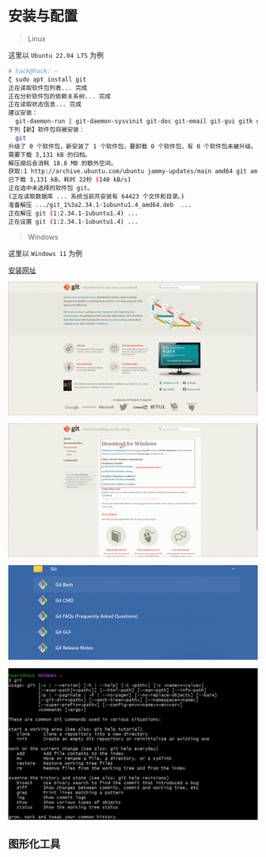 # 安装与配置

> Linux

这里以 `Ubuntu 22.04 LTS` 为例

```bash
# hack@hack: ~                                                                                                                        (23:22:18)
ζ sudo apt install git
正在读取软件包列表... 完成
正在分析软件包的依赖关系树... 完成
正在读取状态信息... 完成
建议安装：
  git-daemon-run | git-daemon-sysvinit git-doc git-email git-gui gitk gitweb git-cvs git-mediawiki git-svn
下列【新】软件包将被安装：
  git
升级了 0 个软件包，新安装了 1 个软件包，要卸载 0 个软件包，有 0 个软件包未被升级。
需要下载 3,131 kB 的归档。
解压缩后会消耗 18.8 MB 的额外空间。
获取:1 http://archive.ubuntu.com/ubuntu jammy-updates/main amd64 git amd64 1:2.34.1-1ubuntu1.4 [3,131 kB]
已下载 3,131 kB，耗时 22秒 (140 kB/s)
正在选中未选择的软件包 git。
(正在读取数据库 ... 系统当前共安装有 64423 个文件和目录。)
准备解压 .../git_1%3a2.34.1-1ubuntu1.4_amd64.deb  ...
正在解压 git (1:2.34.1-1ubuntu1.4) ...
正在设置 git (1:2.34.1-1ubuntu1.4) ...
```

> Windows

这里以 `Windows 11` 为例

[安装网址](https://git-scm.com/)

![123](./img/Snipaste_2022-07-18_23-30-01.png)

![123](./img/Snipaste_2022-07-18_23-42-57.png)

![123](./img/Snipaste_2022-07-18_23-48-56.png)

![123](./img/Snipaste_2022-07-18_23-51-35.png)

## 图形化工具

